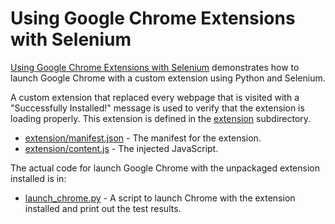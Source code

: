 # Using Google Chrome Extensions with Selenium

[Using Google Chrome Extensions with Selenium](https://intoli.com/blog/chrome-extensions-with-selenium/) demonstrates how to launch Google Chrome with a custom extension using Python and Selenium.

A custom extension that replaced every webpage that is visited with a "Successfully Installed!" message is used to verify that the extension is loading properly.
This extension is defined in the [extension](extension) subdirectory.

- [extension/manifest.json](extension/manifest.json) - The manifest for the extension.
- [extension/content.js](extension/content.js) - The injected JavaScript.

The actual code for launch Google Chrome with the unpackaged extension installed is in:

- [launch_chrome.py](launch_chrome.py) - A script to launch Chrome with the extension installed and print out the test results.
